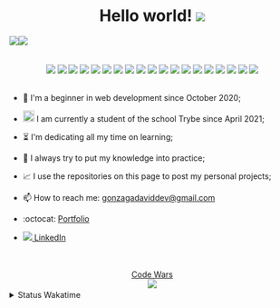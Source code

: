   <h1 align="center">Hello world!  <img src="https://media.giphy.com/media/X1XORnJ6ErubS/giphy.gif" width="55px"></h1>

<!-- <div align="center"> -->
 <img src="https://github-readme-stats.vercel.app/api?username=Gonzagadavid&show_icons=true&theme=chartreuse-dark" /><img src="https://github-readme-stats.vercel.app/api/top-langs/?username=Gonzagadavid&layout=compact&theme=chartreuse-dark"/>
<!-- </div> -->

<br>
<div align="center">
  <img src="https://img.shields.io/badge/-HTML5-1C1C1C?style=plastic&logo=html5&logoColor=E34F26" width="85px"> 
  <img src="https://img.shields.io/badge/-CSS3-1C1C1C?style=plastic&logo=css3&logoColor=1572B6" width="75px"> 
  <img src="https://img.shields.io/badge/-JavaScript-1C1C1C?style=plastic&logo=javascript&logoColor=eed718" width="110px"> 
  <img src="https://img.shields.io/badge/-TypeScript-1C1C1C?style=plastic&logo=typescript&logoColor=3178C6" width="110px">
  <img src="https://img.shields.io/badge/-Python-1C1C1C?style=plastic&logo=python&logoColor=3776AB" width="85px"> 
  <img src="https://img.shields.io/badge/-Node.js-1C1C1C?style=plastic&logo=Node.js&logoColor=3C873A" width="90px"> 
  <img src="https://img.shields.io/badge/-ReactJs-1C1C1C?logo=react&logoColor=61DAFB&style=plastic" width="90px"> 
  <img src="https://img.shields.io/badge/-MongoDB-1C1C1C?style=plastic&logo=mongodb&logoColor=47A248" width="105px">  
  <img src="https://img.shields.io/badge/-MySQL-1C1C1C?style=plastic&logo=mysql&logoColor=4479A1" width="85px">
  <img src="https://img.shields.io/badge/-git-1C1C1C?logo=git&logoColor=F05032&style=plastic" width="55px">
  <img src="https://img.shields.io/badge/-React%20Router-1C1C1C?logo=react-router&logoColor=CA4245&style=plastic" width="130px">
  <img src="https://img.shields.io/badge/-Redux-1C1C1C?logo=redux&logoColor=764ABC&style=plastic" width="85px"> 
  <img src="https://img.shields.io/badge/-Express-1C1C1C?style=plastic&logo=express&logoColor=fff" width="95px"> 
  <img src="https://img.shields.io/badge/-NPM-1C1C1C?logo=npm&logoColor=CB3837&style=plastic" width="70px"> 
  <img src="https://img.shields.io/badge/-Jest-1C1C1C?logo=jest&logoColor=C21325&style=plastic" width="65px"> 
  <img src="https://img.shields.io/badge/-Testing%20Library-1C1C1C?logo=testing-library&logoColor=E33332&style=plastic" width="150px">
  <img src="https://img.shields.io/badge/-Chai-1C1C1C?style=plastic&logo=chai&logoColor=A30701" width="72px">
  <img src="https://img.shields.io/badge/-Mocha-1C1C1C?style=plastic&logo=mocha&logoColor=8D6748" width="85px">
  <img src="https://img.shields.io/badge/-Swagger-1C1C1C?style=plastic&logo=swagger&logoColor=85EA2D" width="105px">
</div>
<br>

- :hatching_chick: I'm a beginner in web development since October 2020;

- <img src="https://emoji.slack-edge.com/TMDDFEPFU/trybe/54202dc3a934a845.png" height="20px" width="20px"> I am currently a student of the school Trybe since April 2021; 

- :hourglass_flowing_sand: I'm dedicating all my time on learning;

- :muscle: I always try to put my knowledge into practice;

- :chart_with_upwards_trend: I use the repositories on this page to post my personal projects;

- 📫 How to reach me: gonzagadaviddev@gmail.com

- :octocat: <a href="https://gonzagadavid.github.io/portfolio">Portfolio</a>

- <img src="https://i.stack.imgur.com/gVE0j.png"/><a href="https://www.linkedin.com/in/david-gonzaga/"> LinkedIn</a>

<br>

  <br>
<div align="center">
  <div><a href="https://www.codewars.com/users/Gonzagadavid">Code Wars</a></div>
  <img src="https://www.codewars.com/users/Gonzagadavid/badges/large" />
</div>

<details>
  <summary> Status Wakatime </summary> 
  <!--START_SECTION:waka-->
  
![Profile Views](http://img.shields.io/badge/Profile%20Views-209-blue)

**🐱 My GitHub Data** 

> 🏆 801 Contributions in the Year 2022
 > 
> 📦 666.0 kB Used in GitHub's Storage 
 > 
> 💼 Opted to Hire
 > 
> 📜 89 Public Repositories 
 > 
> 🔑 56 Private Repositories  
 > 
**I'm an Early 🐤** 

```text
🌞 Morning    100 commits    █░░░░░░░░░░░░░░░░░░░░░░░░   6.32% 
🌆 Daytime    762 commits    ████████████░░░░░░░░░░░░░   48.17% 
🌃 Evening    560 commits    ████████░░░░░░░░░░░░░░░░░   35.4% 
🌙 Night      160 commits    ██░░░░░░░░░░░░░░░░░░░░░░░   10.11%

```
📅 **I'm Most Productive on Tuesday** 

```text
Monday       193 commits    ███░░░░░░░░░░░░░░░░░░░░░░   12.2% 
Tuesday      366 commits    █████░░░░░░░░░░░░░░░░░░░░   23.14% 
Wednesday    294 commits    ████░░░░░░░░░░░░░░░░░░░░░   18.58% 
Thursday     263 commits    ████░░░░░░░░░░░░░░░░░░░░░   16.62% 
Friday       171 commits    ██░░░░░░░░░░░░░░░░░░░░░░░   10.81% 
Saturday     153 commits    ██░░░░░░░░░░░░░░░░░░░░░░░   9.67% 
Sunday       142 commits    ██░░░░░░░░░░░░░░░░░░░░░░░   8.98%

```


📊 **This Week I Spent My Time On** 

```text
⌚︎ Time Zone: America/Sao_Paulo

💬 Programming Languages: 
Python                   11 hrs 17 mins      █████████░░░░░░░░░░░░░░░░   38.05% 
JavaScript               8 hrs 47 mins       ███████░░░░░░░░░░░░░░░░░░   29.59% 
TypeScript               3 hrs 45 mins       ███░░░░░░░░░░░░░░░░░░░░░░   12.68% 
JSON                     3 hrs 20 mins       ██░░░░░░░░░░░░░░░░░░░░░░░   11.28% 
Markdown                 1 hr 43 mins        █░░░░░░░░░░░░░░░░░░░░░░░░   5.79%

🔥 Editors: 
VS Code                  29 hrs 41 mins      █████████████████████████   100.0%

🐱‍💻 Projects: 
sd-012-restaurant-orders 9 hrs 48 mins       ████████░░░░░░░░░░░░░░░░░   33.06% 
appointment-calendar-reac7 hrs 10 mins       ██████░░░░░░░░░░░░░░░░░░░   24.15% 
calendar-json-api        5 hrs 50 mins       █████░░░░░░░░░░░░░░░░░░░░   19.66% 
trybe-exercises-computer-1 hr 36 mins        █░░░░░░░░░░░░░░░░░░░░░░░░   5.44% 
chameleon                1 hr 33 mins        █░░░░░░░░░░░░░░░░░░░░░░░░   5.27%

💻 Operating System: 
Linux                    29 hrs 41 mins      █████████████████████████   100.0%

```

**I Mostly Code in JavaScript** 

```text
JavaScript               77 repos            ███████████████████░░░░░░   78.57% 
HTML                     7 repos             █░░░░░░░░░░░░░░░░░░░░░░░░   7.14% 
TypeScript               7 repos             █░░░░░░░░░░░░░░░░░░░░░░░░   7.14% 
Python                   4 repos             █░░░░░░░░░░░░░░░░░░░░░░░░   4.08% 
Shell                    3 repos             ░░░░░░░░░░░░░░░░░░░░░░░░░   3.06%

```


**Timeline**

![Chart not found](https://raw.githubusercontent.com/Gonzagadavid/Gonzagadavid/main/charts/bar_graph.png) 


 Last Updated on 03/04/2022 18:53:05 UTC
<!--END_SECTION:waka--> 
</details>


